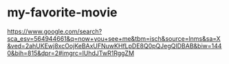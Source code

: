 # my-favorite-movie

https://www.google.com/search?sca_esv=564944661&q=now+you+see+me&tbm=isch&source=lnms&sa=X&ved=2ahUKEwj8xcOojKeBAxUFNuwKHfLpDE8Q0pQJegQIDBAB&biw=1440&bih=815&dpr=2#imgrc=lUhdJTwR1RggZM
